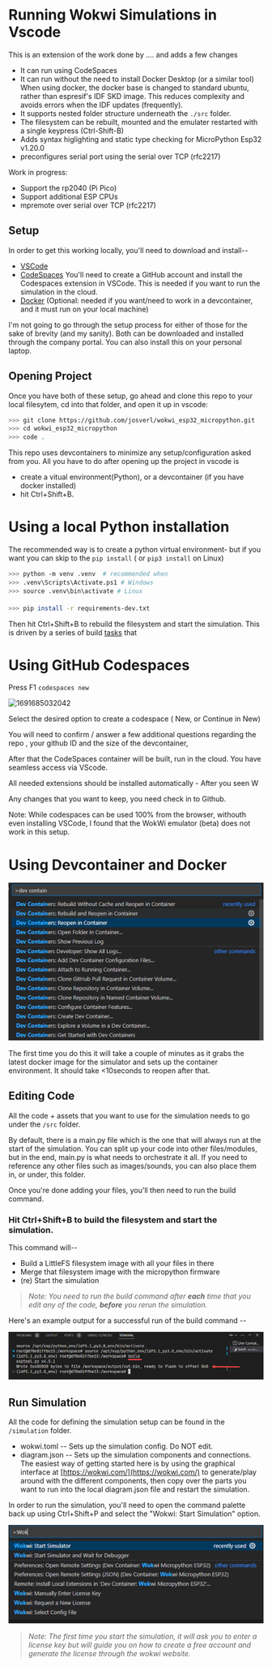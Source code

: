 # Running Wokwi Simulations in Vscode

This is an extension of the work done by ....
and adds a few changes

- It can run using CodeSpaces
- It can run without the need to install Docker Desktop (or a similar tool)
  When using docker, the docker base is changed to standard ubuntu, rather than espresif's IDF SKD image. This reduces complexity and avoids errors when the IDF updates (frequently).
- It supports nested folder structure underneath the `./src` folder.
- The filesystem can be rebuilt, mounted and the emulater restarted with a single keypress (Ctrl-Shift-B)
- Adds syntax higlighting and static type checking for MicroPython Esp32 v1.20.0
- preconfigures serial port using the serial over TCP (rfc2217)

Work in progress:

- Support the rp2040 (Pi Pico)
- Support additional ESP CPUs
- mpremote over serial over TCP (rfc2217)

## Setup

In order to get this working locally, you'll need to download and install--

- [VSCode](https://code.visualstudio.com/)
- [CodeSpaces](https://github.com/codespaces) You'll need to create a GitHub account and install the Codespaces extension in VSCode. This is needed if you want to run the simulation in the cloud.
- [Docker](https://www.docker.com/) (Optional: needed if you want/need to work in a devcontainer, and it must run on your local machine)

I'm not going to go through the setup process for either of those for the sake of brevity (and my sanity). Both can be downloaded and installed through the company portal. You can also install this on your personal laptop.

## Opening Project

Once you have both of these setup, go ahead and clone this repo to your local filesytem, cd into that folder, and open it up in vscode:

```bash
>>> git clone https://github.com/josverl/wokwi_esp32_micropython.git
>>> cd wokwi_esp32_micropython
>>> code .
```

This repo uses devcontainers to minimize any setup/configuration asked from you. All you have to do after opening up the project in vscode is

- create a vitual environment(Python), or a devcontainer (if you have docker installed)
- hit Ctrl+Shift+B.

# Using a local Python installation

The recommended way is to create a python virtual environment- but if you want you can skip to the `pip install` ( or `pip3 install` on Linux)

```bash
>>> python -m venv .venv  # recommended when 
>>> .venv\Scripts\Activate.ps1 # Windows 
>>> source .venv\bin\activate # Linux

>>> pip install -r requirements-dev.txt
```

Then hit Ctrl+Shift+B to rebuild the filesystem and start the simulation.
This is driven by a series of build [tasks]() that

# Using GitHub Codespaces

Press F1  `codespaces new`

![1691685032042](image/README/1691685032042.png)

Select the desired option to create a codespace ( New, or Continue in New)

You will need to confirm / answer a few additional questions regarding the repo , your github ID and the size of the devcontainer,

After that the CodeSpaces container will be built, run in the cloud. You have seamless access via VScode. 

All needed extensions should be installed automatically - After you seen W

Any changes that you want to keep,  you need check in to Github.


Note: While codespaces can be used 100% from the browser, withouth even installing VSCode, I found that the WokWi emulator (beta) does not work in this setup.

# Using Devcontainer and Docker

![](.images/reopen_in_container.png)

The first time you do this it will take a couple of minutes as it grabs the latest docker image for the simulator and sets up the container environment. It should take <10seconds to reopen after that.

## Editing Code

All the code + assets that you want to use for the simulation needs to go under the `/src` folder.

By default, there is a main.py file which is the one that will always run at the start of the simulation. You can split up your code into other files/modules, but in the end, main.py is what needs to orchestrate it all. If you need to reference any other files such as images/sounds, you can also place them in, or under, this folder.

Once you're done adding your files, you'll then need to run the build command.

### Hit Ctrl+Shift+B to build the filesystem and start the simulation.

This command will--

- Build a LittleFS filesystem image with all your files in there
- Merge that filesystem image with the micropython firmware
- (re) Start the simulation

> _Note: You need to run the build command after __each__ time that you edit any of the code, __before__ you rerun the simulation._

Here's an example output for a successful run of the build command --

![](.images/build_command.png)

## Run Simulation

All the code for defining the simulation setup can be found in the `/simulation` folder.

- wokwi.toml -- Sets up the simulation config. Do NOT edit.
- diagram.json -- Sets up the simulation components and connections. The easiest way of getting started here is by using the graphical interface at [https://wokwi.com/](https://wokwi.com/) to generate/play around with the different components, then copy over the parts you want to run into the local diagram.json file and restart the simulation.

In order to run the simulation, you'll need to open the command palette back up using Ctrl+Shift+P and select the "Wokwi: Start Simulation" option.

![](.images/wokwi_sim_start.png)

> _Note: The first time you start the simulation, it will ask you to enter a license key but will guide you on how to create a free account and generate the license through the wokwi website._

